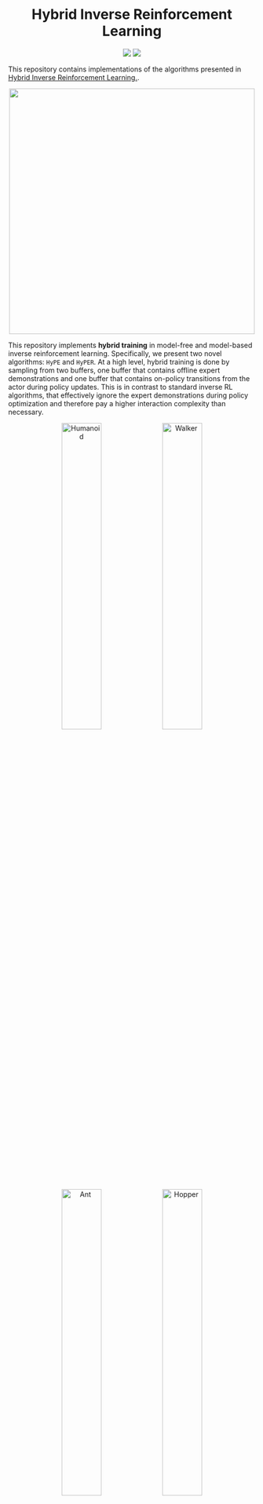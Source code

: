 <h1 align="center">Hybrid Inverse Reinforcement Learning</h1>
<p align="center">
      <img src="https://img.shields.io/badge/python-3.8-blue" />
      <a href= "https://github.com/psf/black">
      <img src="https://img.shields.io/badge/code%20style-black-000000.svg" /></a>
</p>

This repository contains implementations of the algorithms presented in [Hybrid Inverse Reinforcement Learning.](https://arxiv.org/abs/2402.08848).
<p align="center">
  <img width="500" src="assets/hyper_ffig.png">
</p>

This repository implements **hybrid training** in model-free and model-based inverse reinforcement learning. Specifically, we present two novel algorithms: `HyPE` and `HyPER`. At a high level, hybrid training is done by sampling from two buffers, one buffer that contains offline expert demonstrations and one buffer that contains on-policy transitions from the actor during policy updates. This is in contrast to standard inverse RL algorithms, that effectively ignore the expert demonstrations during policy optimization and therefore pay a higher interaction complexity than necessary.

<div class="collage">
    <div class="column" align="center">
        <div class="row" align="center">
            <img src="https://github.com/jren03/garage/blob/main/garage/figures/humanoid_results_iqm.png" alt="Humanoid" width="40%">
            <img src="https://github.com/jren03/garage/blob/main/garage/figures/walker_results_iqm.png" alt="Walker" width="40%">
        </div>
        <div class="row" align="center">
            <img src="https://github.com/jren03/garage/blob/main/garage/figures/ant_results_iqm.png" alt="Ant" width="40%">
            <img src="https://github.com/jren03/garage/blob/main/garage/figures/hopper_results_iqm.png" alt="Hopper" width="40%">
        </div>
    </div>
</div>


We implement `HyPE` and `HyPER` in practice through [`model_free_irl.py`](garage/algorithms/model_free_irl.py) and [`model_based_irl.py`](garage/algorithms/model_based_irl.py), respectively. More information regarding model-free/model-based inverse reinforcement learning as well as specific implementation details can be found [here](garage/algorithms/README.md).

## Table of Contents
- [Installation](#installation-hammer_and_wrench)
- [Experiments](#experiments-computer)
- [Acknowledgments](#acknowledgements-pencil)

This repository is structured as follows:
```
├── garage                      # Package folder, where we park all our hyrbids
│   ├── algorithms              # Model free and model based inverse RL implementations
│   ├── ├── model_based_irl.py  # To run HyPER
│   ├── ├── model_free_irl.py   # To run HyPE, FILTER, MM, BC-Reg
│   ├── models                  # Learner and discriminator model architectures
│   ├── ├── discriminator.py    # Single and ensemble implementation
│   ├── ├── sac.py              # Used in Mujoco locomotion exps
│   ├── ├── td3_bc.py           # Used in D4RL antmaze exps
│   ├── mbrl                    # Fork of mbrl-lib used in model based algorithms
│   ├── utils                   # Buffers, wrappers, optimizers, and logging
│   ├── config                  # Hydra config yamls
│   ├── ├── algorithm           # Algorithm-specific configs
│   ├── ├── overrides           # Environment-specific configs
│   ├── figures                 # Comparison plots
├── experts                     # Training and collecting expert demonstrations
```


## Installation :hammer_and_wrench:

Please run
```
conda create -n hyirl python=3.8.18 -y
conda activate hyirl
pip install -r requirements.txt
```
then
```
export PYTHONPATH=garage:<absolute_path_to_cwd>
export D4RL_SUPPRESS_IMPORT_ERROR=1
```
where `<absolute_path_to_cwd>` is the root directory of this repository. 

## Experiments :computer:

For all experiments, please activate the conda environment created in [Installation](#installation-hammer_and_wrench).
```
conda activate hyirl
```

### Downloading Original Data
We provide the original datasets used for the mujoco locomotion environments in the paper. These can be acquired by running
```
python experts/download_datasets.py
```
which will download the corresponding datasets for all of `Ant-v3`, `Hopper-v3`, `Humanoid-v3`, and `Walker2d-v3`. 

Since `antmaze` demonstrations are downloaded directly from [D4RL](https://github.com/Farama-Foundation/D4RL), there is no need to train an expert beforehand. Please directly run `collect_demos.py`, which will download the dataset, run some additional processing, and save all relevant keys to the `.npz` file.


### Collecting Demonstration Data
To train your own experts, please run the following script
```
python experts/train.py --env <env_name>
```
An expert will be trained for the desired environment, and a checkpoint will be saved in `experts/<env_name>`. Then, to use this checkpoint to collect new trajectories, please run the following
```
python experts/collect_demos.py --env <env_name>
```
Demonstrations will be saved as an `.npz` file containing the following entries: `observations`, `actions`, `next_observations`, `rewards`, `terminals`, `timeouts`, `seed`, `qpos`, and `qvel`. 

To extend to more experiments, simply add the new environment to the list of arguments allowed in `experts/train.py`, then run the two scripts above. Policy optimizers for the expert can also be switched out easily, provided the same is done in `experts/collect_demos.py` when loading the checkpoint. 

> [!NOTE]
> This repository currently does not support `gymnasium` versions of environments. We are working on updating our files to support newer versions of `gym` and `gymnasium`. 


### Antmaze Model Pretraining
We found that pretraining the model for model-based antmaze experiments and decreasing model update frequency helped improve stability. Thus, we also provide the script to pretrain the antmaze models, which can be modified to other environments as well. The pretrained model checkpoints used in the paper can be found under `garage\pretrained_models\<env_name>`. To create your own pretrained model, run
```
python main.py algorithm=pretrain_antmaze overrides=model_based_antmaze_diverse
```
or
```
python main.py algorithm=pretrain_antmaze overrides=model_based_antmaze_play
```

To find more details on the specific pretraining process, please reference [here](garage/algorithms#antmaze-model-pretraining).

### Reproducing Runs
To recreate the main plots seen in the paper, first run
```
cd garage
```
This repository organizes configuration files for various experiments using [hydra](https://hydra.cc/), which can be found in [`garage/config`](garage/config), and one just needs to specify the algorithm and environment they wish to run it on. For example, to run `HyPE` on `Walker2d-v3`:
```
python main.py algorithm=hype overrides=model_free_walker
```
or to run `HyPER` on `Ant-v3`:
```
python main.py algorithm=hyper overrides=model_based_ant
```

This package supports training of the following algorithms:
* MM: A baseline moment-matching algorithm that uses an integral probability metric instead of Jensen Shannon divergence as implemented by [FastIRL](https://github.com/gkswamy98/fast_irl/blob/master/learners/filt.py).
* BC-Reg: MM with an added Mean-Square Error Loss on the actor update. 
* FILTER: IRL with resets to expert states.
* HyPE: Model-free IRL with policy updates on both learner and expert state-action pairs.
* HyPE+FILTER: HyPE with resets to expert states.
* HyPER: Model-based IRL variant of HyPE, building off [LAMPS-MBRL](https://github.com/vvanirudh/LAMPS-MBRL/blob/master/MujocoSysID/mbrl/algorithms/lamps.py).

on the following environments:
* Ant-v3 (ant)
* Hopper-v3 (hopper)
* Humanoid-v3 (humanoid)
* Walker2d-v3 (walker)
* antmaze-large-diverse-v2 (maze-diverse)
* antmaze-large-play-v2 (maze-play)


> [!TIP]
> For a more detailed breakdown of the `garage` repository, please see [here](garage/README.md). For a specific breakdown of our implementations of model-free and model-based inverse reinforcement learning, please see [here](garage/algorithms/README.md).

> [!TIP] 
> All configs are filled with the exact hyperparameters used in the paper. If one wishes to adapt these algorithms to different environments or datasets, we provide a detailed list of recommendations on which parameters we recommend tuning first [here](garage/README.md/#hyperparameter-search).


### Plotting Results
Results are saved in two locations. For all config files, model checkpoints, and all other detailed logs of the run, they are saved under `garage\experiment_logs\<algorithm>\`. A copy of the final evaluation results are saved under `garage\experiment_results\`. To generate graphs for one environment, run
```
python plot.py --env <env_name>
```
You can also generate graphs for all environments that have saved results by running
```
python plot.py --all
```

## Acknowledgements :pencil:

The HyPER algorithm is built off of [LAMPS-MBRL](https://github.com/vvanirudh/LAMPS-MBRL/tree/e67085533e64201efef9a3053d9445bbabbddee8), which is a fork of [mbrl-lib](https://github.com/facebookresearch/mbrl-lib/tree/main). The HyPE algorithm is built off of [FastIRL](https://github.com/gkswamy98/fast_irl/tree/master). We also borrow components from [TD3-BC](https://github.com/sfujim/TD3_BC), [optimistic-adam](https://github.com/georgepar/optimistic-adam/tree/master), [ema-pytorch](https://github.com/lucidrains/ema-pytorch/tree/main), and [StableBaselines3](https://github.com/DLR-RM/stable-baselines3/tree/master).

## Citation

If you found this repository useful in your research, plase consider citing our paper.
```bibtex
@misc{ren2024hybrid,
      title={Hybrid Inverse Reinforcement Learning}, 
      author={Juntao Ren and Gokul Swamy and Zhiwei Steven Wu and J. Andrew Bagnell and Sanjiban Choudhury},
      year={2024},
      eprint={2402.08848},
      archivePrefix={arXiv},
      primaryClass={cs.LG}
}
```

For any questions regarding this repository or paper, please feel free to contact jlr429 [at] cornell [dot] edu or gswamy [at] cmu [dot] edu.

***
[[Top](#hybrid-inverse-reinforcement-learning)]
